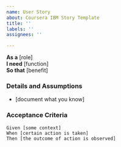 ```yaml
---
name: User Story
about: Coursera IBM Story Template
title: ''
labels: ''
assignees: ''

---
```


**As a** [role]  
 **I need** [function]  
 **So that** [benefit]  
### Details and Assumptions
 * [document what you know]
   
 ### Acceptance Criteria  
   
 ```gherkin
 Given [some context]
 When [certain action is taken]
 Then [the outcome of action is observed]
 ```
